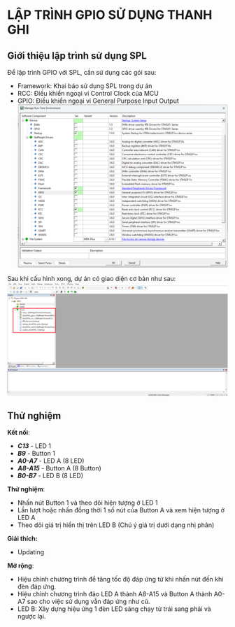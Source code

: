 # LẬP TRÌNH GPIO SỬ DỤNG THANH GHI
## Giới thiệu lập trình sử dụng SPL
Để lập trình GPIO với SPL, cần sử dụng các gói sau:
- Framework: Khai báo sử dụng SPL trong dự án
- RCC: Điều khiển ngoại vi Control Clock của MCU
- GPIO: Điều khiển ngoại vi General Purpose Input Output 
![Các gói Driver SPL cần sử dụng](./docs/1.package.png)

Sau khi cấu hình xong, dự án có giao diện cơ bản như sau:
![Giao diện gói sử dụng SPL](./docs/2.project.png)
## Thử nghiệm
**Kết nối**:
- ***C13*** - LED 1
- ***B9*** - Button 1
- ***A0-A7*** - LED A (8 LED)
- ***A8-A15*** - Button A (8 Button)
- ***B0-B7*** - LED B (8 LED)

**Thử nghiệm**:
- Nhấn nút Button 1 và theo dõi hiện tượng ở LED 1
- Lần lượt hoặc nhấn đồng thời 1 số nút của Button A và xem hiện tượng ở LED A
- Theo dõi giá trị hiển thị trên LED B (Chú ý giá trị dưới dạng nhị phân)

**Giải thích:**
- Updating

**Mở rộng**:
- Hiệu chỉnh chương trình để tăng tốc độ đáp ứng từ khi nhấn nút đến khi đèn đáp ứng.
- Hiệu chỉnh chương trình đảo LED A thành A8-A15 và Button A thành A0-A7 sao cho việc sử dụng vẫn đáp ứng như cũ.
- LED B: Xây dựng hiệu ứng 1 đèn LED sáng chạy từ trái sang phải và ngược lại.